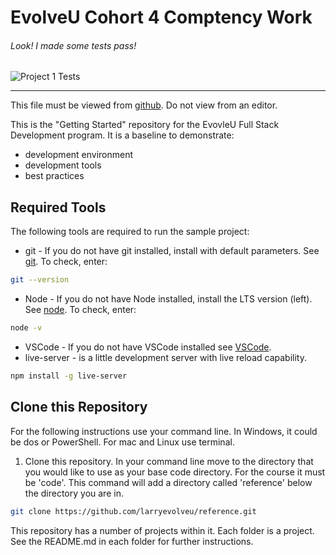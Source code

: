 # EvolveU Cohort 4 Comptency Work

###### Look! I made some tests pass!
![Project 1 Tests](https://github.com/seanmortimer/cohort4/workflows/Project%201%20Tests/badge.svg)

---

This file must be viewed from [github](https://github.com/larryevolveu/reference). Do not view from an editor.

This is the "Getting Started" repository for the EvovleU Full Stack Development program. It is a baseline to demonstrate:

- development environment
- development tools
- best practices

## Required Tools

The following tools are required to run the sample project:

- git - If you do not have git installed, install with default parameters. See [git](https://git-scm.com). To check, enter:
```sh
git --version
```
- Node - If you do not have Node installed, install the LTS version (left). See [node](https://nodejs.org/en/). To check, enter: 
```sh
node -v
```
- VSCode - If you do not have VSCode installed see [VSCode](https://code.visualstudio.com/).
- live-server - is a little development server with live reload capability. 
```sh
npm install -g live-server
```

## Clone this Repository

For the following instructions use your command line. In Windows, it could be dos or PowerShell. For mac and Linux use terminal.

1. Clone this repository. In your command line move to the directory that you would like to use as your base code directory. For the course it must be 'code'. This command will add a directory called 'reference' below the directory you are in.
```sh
git clone https://github.com/larryevolveu/reference.git
```

This repository has a number of projects within it. Each folder is a project. See the README.md in each folder for further instructions. 

